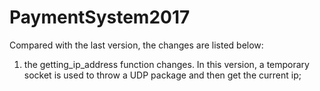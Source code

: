 # PaymentSystem2017
Compared with the last version, the changes are listed below:
1. the getting_ip_address function changes. In this version, a temporary socket is used to throw a UDP package and then get the current ip;

